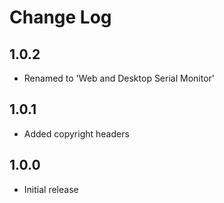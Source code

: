 # Change Log

## 1.0.2
- Renamed to 'Web and Desktop Serial Monitor'

## 1.0.1
- Added copyright headers

## 1.0.0
- Initial release
